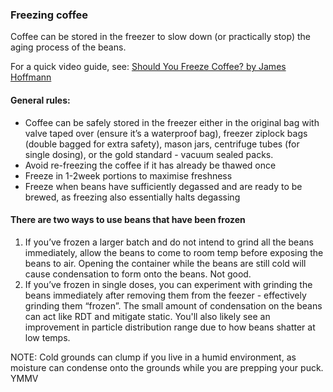 ### Freezing coffee 
Coffee can be stored in the freezer to slow down (or practically stop) the aging process of the beans.

For a quick video guide, see:
[Should You Freeze Coffee? by James Hoffmann](https://youtu.be/5uT5_IWWb00)

#### General rules:
- Coffee can be safely stored in the freezer either in the original bag with valve taped over (ensure it’s a waterproof bag), freezer ziplock bags (double bagged for extra safety), mason jars, centrifuge tubes (for single dosing), or the gold standard - vacuum sealed packs. 
- Avoid re-freezing the coffee if it has already be thawed once
- Freeze in 1-2week portions to maximise freshness 
- Freeze when beans have sufficiently degassed and are ready to be brewed, as freezing also essentially halts degassing 

#### There are two ways to use beans that have been frozen
1. If you’ve frozen a larger batch and do not intend to grind all the beans immediately, allow the beans to come to room temp before exposing the beans to air. Opening the container while the beans are still cold will cause condensation to form onto the beans. Not good. 
2. If you’ve frozen in single doses, you can experiment with grinding the beans immediately after removing them from the feezer - effectively grinding them “frozen”. The small amount of condensation on the beans can act like RDT and mitigate static. You'll also likely see an improvement in particle distribution range due to how beans shatter at low temps. 

NOTE: Cold grounds can clump if you live in a humid environment, as moisture can condense onto the grounds while you are prepping your puck. YMMV
